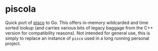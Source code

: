 # piscola

Quick port of [pisco](https://github.com/nick-jones/pisco) to Go. This offers in-memory wildcarded and time sorted
lookup (and carries various bits of legacy baggage from the C++ version for compatibility reasons). Not intended for
general use, this is simply to replace an instance of `pisco` used in a long running personal project.
